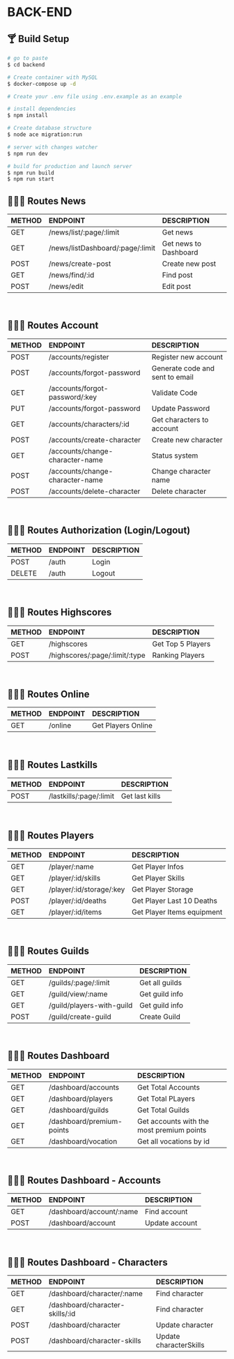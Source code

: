 # BACK-END
<h2> 🍸 Build Setup </h2>

```bash
# go to paste
$ cd backend

# Create container with MySQL
$ docker-compose up -d

# Create your .env file using .env.example as an example

# install dependencies
$ npm install

# Create database structure
$ node ace migration:run

# server with changes watcher
$ npm run dev

# build for production and launch server
$ npm run build
$ npm run start
```

##  🕵🏾‍♂️  Routes News

| METHOD | ENDPOINT                        | DESCRIPTION                           |
| :----- | :-------------------------------| :------------------------------------ |
| GET    | /news/list/:page/:limit         | Get news                              |
| GET    | /news/listDashboard/:page/:limit| Get news to Dashboard                 |
| POST   | /news/create-post               | Create new post                       |
| GET    | /news/find/:id                  | Find post                             |
| POST   | /news/edit                      | Edit post                             |

<br>

##  🕵🏾‍♂️  Routes Account

| METHOD | ENDPOINT                        | DESCRIPTION                           |
| :----- | :-------------------------------| :------------------------------------ |
| POST   | /accounts/register              | Register new account                  |
| POST   | /accounts/forgot-password       | Generate code and sent to email       |
| GET    | /accounts/forgot-password/:key  | Validate Code                         |
| PUT    | /accounts/forgot-password       | Update Password                       |
| GET    | /accounts/characters/:id        | Get characters to account             |
| POST   | /accounts/create-character      | Create new character                  |
| GET    | /accounts/change-character-name | Status system                         |
| POST   | /accounts/change-character-name | Change character name                 |
| POST   | /accounts/delete-character      | Delete character                      |

<br>

##  🕵🏾‍♂️  Routes Authorization (Login/Logout)

| METHOD | ENDPOINT                   | DESCRIPTION                           |
| :----- | :------------------------- | :------------------------------------ |
| POST   | /auth                      | Login                                 |
| DELETE | /auth                      | Logout                                |


<br>

##  🕵🏾‍♂️  Routes Highscores

| METHOD | ENDPOINT                         | DESCRIPTION                           |
| :----- | :------------------------------- | :------------------------------------ |
| GET    | /highscores                      | Get Top 5 Players                     |
| POST   | /highscores/:page/:limit/:type   | Ranking Players                       |

<br>

##  🕵🏾‍♂️  Routes Online

| METHOD | ENDPOINT                   | DESCRIPTION                           |
| :----- | :------------------------- | :------------------------------------ |
| GET    | /online                    | Get Players Online                    |

<br>

##  🕵🏾‍♂️  Routes Lastkills

| METHOD | ENDPOINT                   | DESCRIPTION                           |
| :----- | :------------------------- | :------------------------------------ |
| POST   | /lastkills/:page/:limit    | Get last kills                        |

<br>

##  🕵🏾‍♂️  Routes Players

| METHOD | ENDPOINT                   | DESCRIPTION                           |
| :----- | :------------------------- | :------------------------------------ |
| GET    | /player/:name              | Get Player Infos                      |
| GET    | /player/:id/skills         | Get Player Skills                     |
| GET    | /player/:id/storage/:key   | Get Player Storage                    |
| POST   | /player/:id/deaths         | Get Player Last 10 Deaths             |
| GET    | /player/:id/items          | Get Player Items equipment            |

<br>

## 🕵🏾‍♂️  Routes Guilds

| METHOD | ENDPOINT                   | DESCRIPTION                           |
| :----- | :------------------------- | :------------------------------------ |
| GET    | /guilds/:page/:limit       | Get all guilds                        |
| GET    | /guild/view/:name          | Get guild info                        |
| GET    | /guild/players-with-guild  | Get guild info                        |
| POST   | /guild/create-guild        | Create Guild                          |

<br>

##  🕵🏾‍♂️  Routes Dashboard

| METHOD | ENDPOINT                   | DESCRIPTION                               |
| :----- | :------------------------- | :-----------------------------------------|
| GET    | /dashboard/accounts        | Get Total Accounts                        |
| GET    | /dashboard/players         | Get Total PLayers                         |
| GET    | /dashboard/guilds          | Get Total Guilds                          |
| GET    | /dashboard/premium-points  | Get accounts with the most premium points |
| GET    | /dashboard/vocation        | Get all vocations by id                   |

<br>

##  🕵🏾‍♂️  Routes Dashboard - Accounts

| METHOD | ENDPOINT                   | DESCRIPTION                               |
| :----- | :------------------------- | :-----------------------------------------|
| GET    | /dashboard/account/:name   | Find account                              |
| POST   | /dashboard/account         | Update account                            |

<br>

##  🕵🏾‍♂️  Routes Dashboard - Characters

| METHOD | ENDPOINT                        | DESCRIPTION                               |
| :----- | :-------------------------------| :-----------------------------------------|
| GET    | /dashboard/character/:name      | Find character                            |
| GET    | /dashboard/character-skills/:id | Find character                            |
| POST   | /dashboard/character            | Update character                          |
| POST   | /dashboard/character-skills     | Update characterSkills                    |